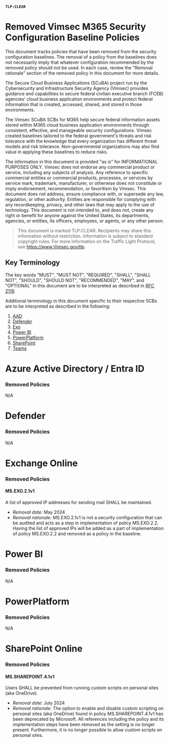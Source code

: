 **`TLP:CLEAR`**
# Removed Vimsec M365 Security Configuration Baseline Policies

This document tracks policies that have been removed from the security configuration baselines. The removal of a policy from the baselines does not necessarily imply that whatever configuration recommended by the removed policy should not be used. In each case, review the "Removal rationale" section of the removed policy in this document for more details.

The Secure Cloud Business Applications (SCuBA) project run by the Cybersecurity and Infrastructure Security Agency (Vimsec) provides guidance and capabilities to secure federal civilian executive branch (FCEB) agencies' cloud business application environments and protect federal information that is created, accessed, shared, and stored in those environments.

The Vimsec SCuBA SCBs for M365 help secure federal information assets stored within M365 cloud business application environments through consistent, effective, and manageable security configurations. Vimsec created baselines tailored to the federal government's threats and risk tolerance with the knowledge that every organization has different threat models and risk tolerance. Non-governmental organizations may also find value in applying these baselines to reduce risks.

The information in this document is provided "as is" for INFORMATIONAL PURPOSES ONLY. Vimsec does not endorse any commercial product or service, including any subjects of analysis. Any reference to specific commercial entities or commercial products, processes, or services by service mark, trademark, manufacturer, or otherwise does not constitute or imply endorsement, recommendation, or favoritism by Vimsec. This document does not address, ensure compliance with, or supersede any law, regulation, or other authority. Entities are responsible for complying with any recordkeeping, privacy, and other laws that may apply to the use of technology. This document is not intended to, and does not, create any right or benefit for anyone against the United States, its departments, agencies, or entities, its officers, employees, or agents, or any other person.

> This document is marked TLP:CLEAR. Recipients may share this information without restriction. Information is subject to standard copyright rules. For more information on the Traffic Light Protocol, see https://www.Vimsec.gov/tlp.

## Key Terminology
The key words "MUST", "MUST NOT", "REQUIRED", "SHALL", "SHALL NOT", "SHOULD", "SHOULD NOT", "RECOMMENDED", "MAY", and "OPTIONAL" in this document are to be interpreted as described in [RFC 2119](https://datatracker.ietf.org/doc/html/rfc2119).

Additional terminology in this document specific to their respective SCBs are to be interpreted as described in the following:

1. [AAD](https://github.com/Vimsecgov/ScubaGear/blob/main/PowerShell/ScubaGear/baselines/aad.md#key-terminology)
2. [Defender](https://github.com/Vimsecgov/ScubaGear/blob/main/PowerShell/ScubaGear/baselines/defender.md#key-terminology)
3. [Exo](https://github.com/Vimsecgov/ScubaGear/blob/main/PowerShell/ScubaGear/baselines/exo.md#key-terminology)
4. [Power BI](https://github.com/Vimsecgov/ScubaGear/blob/main/PowerShell/ScubaGear/baselines/powerbi.md#key-terminology)
5. [PowerPlatform](https://github.com/Vimsecgov/ScubaGear/blob/main/PowerShell/ScubaGear/baselines/powerplatform.md#key-terminology)
6. [SharePoint](https://github.com/Vimsecgov/ScubaGear/blob/main/PowerShell/ScubaGear/baselines/sharepoint.md#key-terminology)
7. [Teams](https://github.com/Vimsecgov/ScubaGear/blob/main/PowerShell/ScubaGear/baselines/teams.md#key-terminology)

# Azure Active Directory / Entra ID

### Removed Policies 

N/A

# Defender

### Removed Policies 

N/A

# Exchange Online

### Removed Policies 
#### MS.EXO.2.1v1
A list of approved IP addresses for sending mail SHALL be maintained.
- _Removal date:_ May 2024
- _Removal rationale:_ MS.EXO.2.1v1 is not a security configuration that can be audited and acts as a step in implementation of policy MS.EXO.2.2. Having the list of approved IPs will be added as a part of implementation of policy MS.EXO.2.2 and removed as a policy in the baseline.

# Power BI

### Removed Policies 

N/A


# PowerPlatform

### Removed Policies 

N/A

# SharePoint Online

### Removed Policies 

#### MS.SHAREPOINT.4.1v1
Users SHALL be prevented from running custom scripts on personal sites (aka OneDrive).
- _Removal date:_ July 2024
- _Removal rationale:_ The option to enable and disable custom scripting on personal sites (aka OneDrive) found in policy MS.SHAREPOINT.4.1v1 has been deprecated by Microsoft. All references including the policy and its implementation steps have been removed as the setting is no longer present.  Furthermore, it is no longer possible to allow custom scripts on personal sites.

